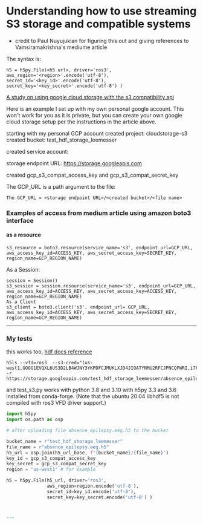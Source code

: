 # Understanding how to use streaming S3 storage and compatible systems
- credit to Paul Nuyujukian for figuring this out and giving references to Vamsiramakrishna's mediume article

The syntax is:
```
h5 = h5py.File(<h5 url>, driver='ros3',
aws_region='<region>'.encode('utf-8'),
secret_id='<key_id>'.encode('utf-8'),
secret_key='<key_secret>'.encode('utf-8') )
```

[A study on using google cloud storage with the s3 compatibility api](https://vamsiramakrishnan.medium.com/a-study-on-using-google-cloud-storage-with-the-s3-compatibility-api-324d31b8dfeb)

Here is an example I set up with my own personal google account. This won't work for you as it is private, but you can create your own google cloud storage setup per the instructions in the article above.

starting with my personal GCP account
created project: cloudstorage-s3
created bucket: test_hdf_storage_leemesser

created service account: 

storage endpoint URL: https://storage.googleapis.com

created gcp_s3_compat_access_key and gcp_s3_compat_secret_key



The GCP_URL is a path argument to the file:
```
The GCP_URL = <storage endpoint URL>/<created bucket>/<file name>
```

### Examples of access from medium article using amazon boto3 interface

#### as a resource
```
s3_resource = boto3.resource(service_name='s3', endpoint_url=GCP_URL, aws_access_key_id=ACCESS_KEY, aws_secret_access_key=SECRET_KEY, region_name=GCP_REGION_NAME)
```

As a Session:
```
session = Session()
s3_session = session.resource(service_name='s3', endpoint_url=GCP_URL, aws_access_key_id=ACCESS_KEY, aws_secret_access_key=ACCESS_KEY, region_name=GCP_REGION_NAME)
As a Client
s3_client = boto3.client('s3', endpoint_url= GCP_URL, aws_access_key_id=ACCESS_KEY, aws_secret_access_key=SECRET_KEY, region_name=GCP_REGION_NAME)
```


---

### My tests

this works too, [hdf docs reference](https://www.hdfgroup.org/solutions/cloud-amazon-s3-storage-hdf5-connector/)
```
h5ls --vfd=ros3  --s3-cred="(us-west1,GOOG1EVQXL6US3D2LB4WJNY3YKPDFCJMUKLXJD4JIOATYNMU2RFCJPNCQFWRI,i7PMmdrVCOvOa/xIIoLoquzQ3B+sFgdOdz1yXRFw)" -r https://storage.googleapis.com/test_hdf_storage_leemesser/absence_epilepsy.eeg.h5
```

and test_s3.py works with python 3.8 and 3.10 with h5py 3.3 and 3.6 installed from conda-forge. (Note that the ubuntu 20.04 libhdf5 is not compiled with ros3 VFD driver support.)
```python
import h5py
import os.path as osp

# after uploading file absence_epilepsy.eeg.h5 to the bucket

bucket_name = r"test_hdf_storage_leemesser"
file_name = r"absence_epilepsy.eeg.h5"
h5_url = osp.join(h5_url_base, f"{bucket_name}/{file_name}")
key_id = gcp_s3_compat_access_key
key_secret = gcp_s3_compat_secret_key
region = "us-west1" # for example

h5 = h5py.File(h5_url, driver='ros3',
               aws_region=region.encode('utf-8'),
               secret_id=key_id.encode('utf-8'),
               secret_key=key_secret.encode('utf-8') )



"""

